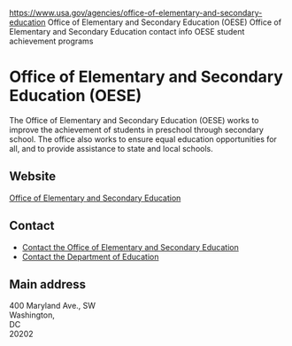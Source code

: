

https://www.usa.gov/agencies/office-of-elementary-and-secondary-education
Office of Elementary and Secondary Education (OESE)
Office of Elementary and Secondary Education contact info
OESE student achievement programs

Office of Elementary and Secondary Education (OESE)
===================================================

The Office of Elementary and Secondary Education (OESE) works to improve the achievement of students in preschool through secondary school. The office also works to ensure equal education opportunities for all, and to provide assistance to state and local schools.

Website
-------

[Office of Elementary and Secondary Education](https://oese.ed.gov/)

Contact
-------

* [Contact the Office of Elementary and Secondary Education](https://oese.ed.gov/contact-us/)
* [Contact the Department of Education](http://www2.ed.gov/about/contacts/gen/index.html?src=ln)

Main address
------------

400 Maryland Ave., SW  
Washington,  
DC  
20202
